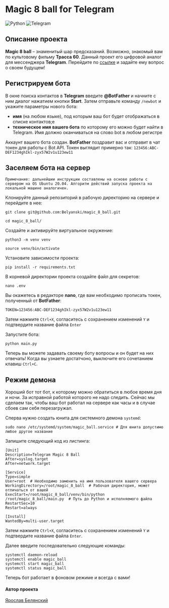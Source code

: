 # **Magic 8 ball** for Telegram
![Python](https://img.shields.io/badge/-Python-191970?style=flat&logo=python&logoColor=white)
![Telegram](https://img.shields.io/badge/-Telegram-4682B4?style=flat&logo=telegram&logoColor=white)


## Описание проекта
**Magic 8 ball** – знаменитый шар предсказаний. Возможно, знакомый вам по культовому фильму **Трасса 60**. Данный проект его цифровой аналог для мессенджера **Telegram**. Перейдите по [ссылке](https://t.me/magic_b8ll_bot) и задайте ему вопрос о своем будущем!
## Регистрируем бота
В окне поиска контактов в **Telegram** введите **@BotFather** и начните с ним диалог нажатием кнопки **Start**. Затем отправьте команду ```/newbot``` и укажите параметры нового бота:
- **имя** (на любом языке), под которым ваш бот будет отображаться в списке контактов;е
- **техническое имя вашего бота** по которому его можно будет найти в Telegram. Имя должно оканчиваться на слово bot в любом регистре

Аккаунт вашего бота создан. **BotFather** поздравит вас и отправит в чат токен для работы с Bot API. Токен выглядит примерно так: ```123456:ABC-DEF1234ghIkl-zyx57W2v1u123ew11```
## Заселяем бота на сервер
```Примечание: дальнейшии инструкции составлены на основе работы с сервером на OS Ubuntu 20.04. Алгоритм действий запуска проекта на локальной машине аналогичен.```

Клонируйте данный репозиторий в рабочую директорию на сервере и перейдите в нее:
```
git clone git@github.com:Belyanski/magic_8_ball.git
```
```
cd magic_8_ball/
```
Cоздайте и активируйте виртуальное окружение:
```
python3 -m venv venv
```
```
source venv/bin/activate
```
Установите зависимости проекта:
```
pip install -r requirements.txt
``` 
В корневой директории проекта создайте файл для секретов:
```
nano .env
```
Вы окажетесь в редакторе **nano**, где вам необходимо прописать токен, полученный от **BotFather**: 
```
TOKEN=123456:ABC-DEF1234ghIkl-zyx57W2v1u123ew11
```
Затем нажмите ```Ctrl+X```, согласитесь с сохранением изменений ```Y``` и подтвердите название файла ```Enter```

Запустите бота:
```
python main.py
```
Теперь вы можете задавать своему боту вопросы и он будет на них отвечать! Когда вы узнаете достатчоно, выключите его сочетанием клавиш ```Ctrl+C```.
## Режим демона

Хороший бот тот бот, к которому можно обратиться в любое время дня и ночи. За исправной работой которого не надо следить. Сейчас мы сделаем так, чтобы ваш бот работал на сервере как часы и в случае сбоев сам себя перезагружал.

Сперва нужно создать юнита для системного демона ```systemd```:
```
sudo nano /etc/systemd/system/magic_ball.service # Для юнита допустимо любое другое название
```
Запишите следующий код из листинга:
```
[Unit]
Description=Telegram Magic 8 Ball
After=syslog.target
After=network.target

[Service]
Type=simple
User=root  # Необходимо заменить на имя пользователя вашего сервера
WorkingDirectory=/root/magic_8_ball  # Рабочая директория, может отличаться от вашей 
ExecStart=/root/magic_8_ball/venv/bin/python /root/magic_8_ball/main.py  # Путь до Python и исполняемого файла
RestartSec=10
Restart=always
 
[Install]
WantedBy=multi-user.target
```
Затем нажмите ```Ctrl+X```, согласитесь с сохранением изменений ```Y``` и подтвердите название файла ```Enter```.

Далее введите последовательно следующие команды: 

```
systemctl daemon-reload
systemctl enable magic_ball
systemctl start magic_ball
systemctl status magic_ball
```
Теперь бот работает в фоновом режиме и всегда с вами!


#### Автор проекта
[Ярослав Белянский](https://github.com/Belyanski)
